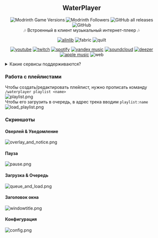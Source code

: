 <div align=center>

## WaterPlayer
![Modrinth Game Versions](https://img.shields.io/modrinth/game-versions/waterplayer?label=Minecraft%20Support&style=flat-square)
![Modrinth Followers](https://img.shields.io/modrinth/followers/waterplayer?label=Modrinth%20Followers&style=flat-square)
![GitHub all releases](https://img.shields.io/github/downloads/simply-kel/WaterPlayer/total?color=blue&label=GitHub%20Downloads&style=flat-square)
![GitHub](https://img.shields.io/github/license/simply-kel/WaterPlayer?color=blue&label=License&style=flat-square)
<br>
🎶 Встроенный в клиент музыкальный интернет-плеер 🎶

[![alinlib](https://kelcuprum.ru/ass/budge/alinlib/cozy_vector.svg)](/mod/alinlib)
![fabric](https://cdn.jsdelivr.net/npm/@intergrav/devins-badges@3/assets/cozy/supported/fabric_vector.svg)
![quilt](https://cdn.jsdelivr.net/npm/@intergrav/devins-badges@3/assets/cozy/supported/quilt_vector.svg)

[![youtube](https://cdn.jsdelivr.net/npm/@intergrav/devins-badges@3/assets/compact-minimal/social/youtube-plural_vector.svg)](https://youtube.com)
[![twitch](https://cdn.jsdelivr.net/npm/@intergrav/devins-badges@3/assets/compact-minimal/social/twitch-plural_vector.svg)](https://twitch.tv)
[![spotify](https://cdn.jsdelivr.net/npm/@intergrav/devins-badges@3/assets/compact-minimal/available/spotify_vector.svg)](https://spotify.com)
[![yandex music](https://cdn.kelcuprum.ru/budge/yandex-music/yandex-music_vector.svg)](https://music.yandex.ru)
[![soundcloud](https://cdn.jsdelivr.net/npm/@intergrav/devins-badges@3/assets/compact-minimal/available/soundcloud_vector.svg)](https://soundcloud.com)
[![deezer](https://cdn.kelcuprum.ru/budge/deezer/deezer_vector.svg)](https://deezer.com)
[![apple music](https://cdn.jsdelivr.net/npm/@intergrav/devins-badges@3/assets/compact-minimal/available/app-store_vector.svg)](https://music.apple.com/)
![web](https://cdn.jsdelivr.net/npm/@intergrav/devins-badges@3/assets/compact-minimal/translate/generic-singular_vector.svg)

</div>

<details>
<summary>Какие сервисы поддерживаются?</summary>

* YouTube
* SoundCloud
* Spotify
* Яндекс Музыка
* Deezer
* Apple Music
* Flowery TTS
* Twitch стримы
* Bandcamp
* Vimeo
* HTTP(s) ссылки
    * MP3
    * FLAC
    * MP3
    * Matroska/WebM (AAC, Opus or Vorbis codecs)
    * MP4/M4A (AAC codec)
    * OGG streams (Opus, Vorbis and FLAC codecs)
    * AAC streams
    * Stream playlists (M3U and PLS)
### Configuration
Перейдите в категорию "Секретная информация!", или `./config/WaterPlayer/config.json` для указания токенов
Все поддерживаемые ссылки и запросы см. [здесь](https://github.com/topi314/LavaSrc#supported-urls-and-queries)

Для получения идентификатора клиента Spotify (ClientId и ClientSecret) перейдите [сюда](https://developer.spotify.com/dashboard/applications)<br>
*Countries code [here](https://gist.github.com/frankkienl/a594807bf0dcd23fdb1b)

Для получения api-токена Apple Music перейдите [сюда](https://github.com/topi314/LavaSrc#apple-music)

Получить токен доступа к Яндекс Музыке можно [здесь](https://github.com/topi314/LavaSrc#yandex-music)

</details>

### Работа с плейлистами
Чтобы создать/редактировать плейлист, нужно прописать команду `/waterplayer playlist <name>`<br>
![playlist.png](https://kelcuprum.ru/ass/waterplayer/playlist.png)<br>
Чтобы его загрузить в очередь, в адрес трека вводим `playlist:name`<br>
![load_playlist.png](https://kelcuprum.ru/ass/waterplayer/load_playlist.png)<br>

### Скриншоты
#### Оверлей & Уведомление
![overlay_and_notice.png](https://kelcuprum.ru/ass/waterplayer/overlay_and_notice.png)
#### Пауза
![pause.png](https://kelcuprum.ru/ass/waterplayer/pause.png)
#### Загрузка & Очередь
![queue_and_load.png](https://kelcuprum.ru/ass/waterplayer/queue_and_load.png)
#### Заголовок окна
![windowtitle.png](https://kelcuprum.ru/ass/waterplayer/windowtitle.png)
#### Конфигурация
![config.png](https://kelcuprum.ru/ass/waterplayer/config.png)
